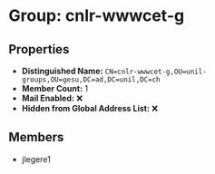 # Group: cnlr-wwwcet-g

## Properties

- **Distinguished Name:** `CN=cnlr-wwwcet-g,OU=unil-groups,OU=gesu,DC=ad,DC=unil,DC=ch`
- **Member Count:** 1
- **Mail Enabled:** ❌
- **Hidden from Global Address List:** ❌

## Members

- jlegere1
